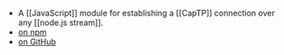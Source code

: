 - A [[JavaScript]] module for establishing a [[CapTP]] connection over any [[node.js stream]].
- [on npm](https://www.npmjs.com/package/captp-stream)
- [on GitHub](https://github.com/danfinlay/captp-stream#readme)
